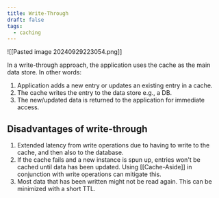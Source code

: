 ```yaml
---
title: Write-Through
draft: false
tags:
  - caching
---
```

![[Pasted image 20240929223054.png]]

In a write-through approach, the application uses the cache as the main data store. In other words:

1. Application adds a new entry or updates an existing entry in a cache.
2. The cache writes the entry to the data store e.g., a DB.
3. The new/updated data is returned to the application for immediate access.

## Disadvantages of write-through

1. Extended latency from write operations due to having to write to the cache, and then also to the database.
2. If the cache fails and a new instance is spun up, entries won't be cached until data has been updated. Using [[Cache-Aside]] in conjunction with write operations can mitigate this.
3. Most data that has been written might not be read again. This can be minimized with a short TTL.